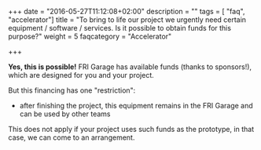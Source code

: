 +++
date = "2016-05-27T11:12:08+02:00"
description = ""
tags = [ "faq", "accelerator"]
title = "To bring to life our project we urgently need certain equipment / software / services. Is it possible to obtain funds for this purpose?"
weight = 5
faqcategory = "Accelerator"

+++

**Yes, this is possible!** FRI Garage has available funds (thanks to sponsors!), which are designed for you and your project.

But this financing has one "restriction":
- after finishing the project, this equipment remains in the FRI Garage and can be used by other teams

This does not apply if your project uses such funds as the prototype, in that case, we can come to an arrangement.
